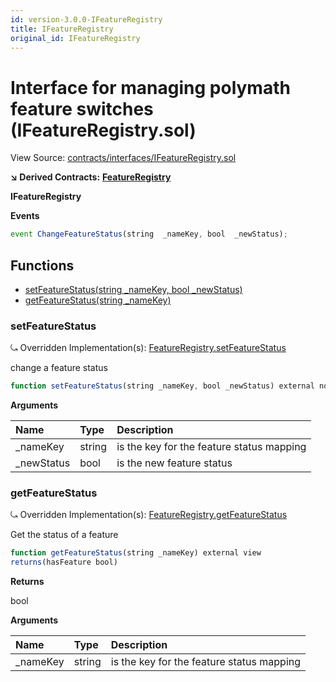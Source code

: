 ```yaml
---
id: version-3.0.0-IFeatureRegistry
title: IFeatureRegistry
original_id: IFeatureRegistry
---
```


# Interface for managing polymath feature switches \(IFeatureRegistry.sol\)

View Source: [contracts/interfaces/IFeatureRegistry.sol](https://github.com/remon-nashid/polymath-core/tree/0c5593835be9dcec69d8de5b12eb17bc7cd77adc/contracts/interfaces/IFeatureRegistry.sol)

**↘ Derived Contracts:** [**FeatureRegistry**](featureregistry.md)

**IFeatureRegistry**

**Events**

```javascript
event ChangeFeatureStatus(string  _nameKey, bool  _newStatus);
```

## Functions

* [setFeatureStatus\(string \_nameKey, bool \_newStatus\)](ifeatureregistry.md#setfeaturestatus)
* [getFeatureStatus\(string \_nameKey\)](ifeatureregistry.md#getfeaturestatus)

### setFeatureStatus

⤿ Overridden Implementation\(s\): [FeatureRegistry.setFeatureStatus](featureregistry.md#setfeaturestatus)

change a feature status

```javascript
function setFeatureStatus(string _nameKey, bool _newStatus) external nonpayable
```

**Arguments**

| Name | Type | Description |
| :--- | :--- | :--- |
| \_nameKey | string | is the key for the feature status mapping |
| \_newStatus | bool | is the new feature status |

### getFeatureStatus

⤿ Overridden Implementation\(s\): [FeatureRegistry.getFeatureStatus](featureregistry.md#getfeaturestatus)

Get the status of a feature

```javascript
function getFeatureStatus(string _nameKey) external view
returns(hasFeature bool)
```

**Returns**

bool

**Arguments**

| Name | Type | Description |
| :--- | :--- | :--- |
| \_nameKey | string | is the key for the feature status mapping |

